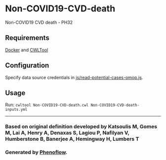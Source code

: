 # Non-COVID19-CVD-death

Non-COVID19 CVD death - PH32

## Requirements

[Docker](https://docs.docker.com/install/) and [CWLTool](https://github.com/common-workflow-language/cwltool#install)

## Configuration

Specify data source credentials in [js/read-potential-cases-omop.js](js/read-potential-cases-omop.js).

## Usage

Run: `cwltool Non-COVID19-CVD-death.cwl Non-COVID19-CVD-death-inputs.yml`

***

### Based on original definition developed by Katsoulis M, Gomes M, Lai A, Henry A, Denaxas S, Lagiou P, Nafilyan V, Humberstone B, Banerjee A, Hemingway H, Lumbers T
### Generated by [Phenoflow](https://kclhi.org/phenoflow).
